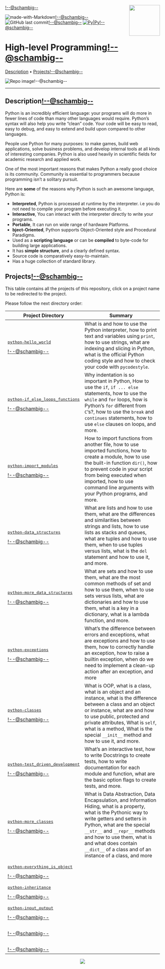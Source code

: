 <img align='right' src='https://user-images.githubusercontent.com/5713670/87202985-820dcb80-c2b6-11ea-9f56-7ec461c497c3.gif' width='100'><!--@schambig-->

![made-with-Markdown](https://img.shields.io/badge/Made%20with-Markdown-1f425f.svg)<!--@schambig-->
![GitHub last commit](https://img.shields.io/github/last-commit/schambig/holbertonschool-higher_level_programming)<!--@schambig-->
[![Py|Py](https://img.shields.io/badge/Repo-264%20commits-orange.svg)](https://sourcerer.io/schambig)<!--@schambig-->

# High-level Programming<!--@schambig-->

[Description](#description)</a> • [Projects](#projects)<!--@schambig-->

![Repo image<!--@schambig-->](https://i.imgur.com/WKzunpQ.jpg)

---

## Description<!--@schambig-->

Python is an incredibly efficient language: your programs will do more in fewer lines of code than many other languages would require. Python’s syntax will also 
help you write “clean” code. Your code will be easy to read, easy to debug, and easy to extend and build upon compared to other languages.

People use Python for many purposes: to make games, build web applications, solve business problems, and develop internal tools at all kinds of interesting companies. Python is also used heavily in scientific fields for academic research and applied work.

One of the most important reasons that makes Python a really good choice is its community. Community is essential to programmers because programming isn’t a solitary pursuit.

Here are **some** of the reasons why Python is such an awesome language, Python is:

* **Interpreted**, Python is processed at runtime by the interpreter. i.e you do not need to compile your program before executing it.
* **Interactive**, You can interact with the interpreter directly to write your programs.
* **Portable**, It can run on wide range of hardware Platforms.  
* **bject-Oriented**, Python supports Object-Oriented style and Procedural Paradigms.
* Used as a **scripting language** or can be **compiled** to byte-code for building large applications.
* It has **simple structure**, and a clearly defined syntax.
* Source code is comparatively easy-to-maintain.
* Has a huge collection of standard library.


## Projects<!--@schambig-->

This table contains all the projects of this repository, click on a project name to be redirected to the project.

Please follow the next directory order:

| Project Directory | Summary |
| --- | --- |
| <pre>[python-hello_world](python-hello_world)</pre><!--@schambig--> | What is and how to use the Python interpreter, how to print text and variables using `print`, how to use strings, what are indexing and slicing in Python, what is the official Python coding style and how to check your code with `pycodestyle`. |
| <pre>[python-if_else_loops_functions](python-if_else_loops_functions)</pre><!--@schambig--> | Why indentation is so important in Python, How to use the `if`, `if ... else` statements, how to use the `while` and `for` loops, how is Python’s `for` different from `C`‘s?, how to use the `break` and `continues` statements, how to use `else` clauses on loops, and more. |
| <pre>[python-import_modules](python-import_modules)</pre><!--@schambig--> | How to import functions from another file, how to use imported functions, how to create a module, how to use the built-in function `dir()`, how to prevent code in your script from being executed when imported, how to use command line arguments with your Python programs, and more.|
| <pre>[python-data_structures](python-data_structures)</pre><!--@schambig--> | What are lists and how to use them, what are the differences and similarities between strings and lists, how to use lists as stacks and queues, what are tuples and how to use them, when to use tuples versus lists, what is the `del` statement and how to use it, and more. |
| <pre>[python-more_data_structures](python-more_data_structures)</pre><!--@schambig--> | What are sets and how to use them, what are the most common methods of set and how to use them, when to use sets versus lists, what are dictionaries and how to use them, what is a key in a dictionary, what is a lambda function, and more. |
| <pre>[python-exceptions](python-exceptions)</pre><!--@schambig--> | What’s the difference between errors and exceptions, what are exceptions and how to use them, how to correctly handle an exception, how to raise a builtin exception, when do we need to implement a clean-up action after an exception, and more |
| <pre>[python-classes](python-classes)</pre><!--@schambig--> | What is OOP, what is a class, what is an object and an instance, what is the difference between a class and an object or instance, what are and how to use public, protected and private attributes, What is `self`, what is a method, What is the special `__init__` method and how to use it, and more. |
| <pre>[python-test_driven_development](python-test_driven_development)</pre><!--@schambig--> | What’s an interactive test, how to write Docstrings to create tests, how to write documentation for each module and function, what are the basic option flags to create tests, and more. |
| <pre>[python-more_classes](python-more_classes)</pre><!--@schambig--> | What is Data Abstraction, Data Encapsulation, and Information Hiding, what is a property, what is the Pythonic way to write getters and setters in Python, what are the special `__str__` and `__repr__` methods and how to use them, what is and what does contain `__dict__` of a class and of an instance of a class, and more |
| <pre>[python-everything_is_object](python-everything_is_object)</pre><!--@schambig--> |  |
| <pre>[python-inheritance](python-inheritance)</pre><!--@schambig--> |  |
| <pre>[python-input_output](python-input_output)</pre><!--@schambig--> |  |
| <pre>[]()</pre><!--@schambig--> |  |
| <pre>[]()</pre><!--@schambig--> |  |

<p align="center">
  <img src="https://capsule-render.vercel.app/api?type=waving&color=gradient&height=60&section=footer"/>
</p>
